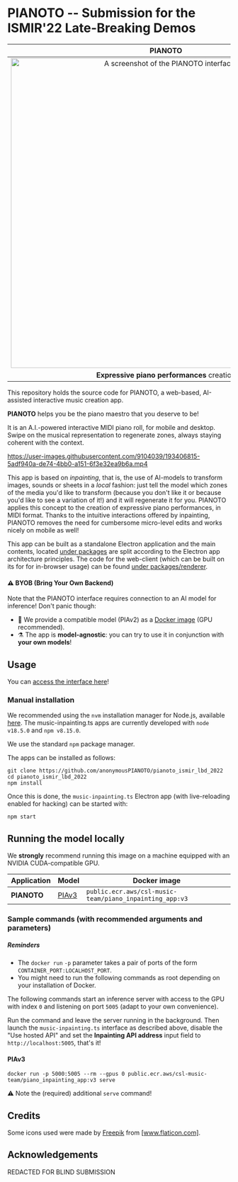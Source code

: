 # PIANOTO -- Submission for the ISMIR'22 Late-Breaking Demos

| PIANOTO |
| :-----: |
| <img width="700" alt="A screenshot of the PIANOTO interface" src="https://user-images.githubusercontent.com/9104039/193407898-fa4fe8e7-4b4f-4389-83f8-e1f69892cdf6.png"> |
|**Expressive piano performances** creation|

This repository holds the source code for PIANOTO, a web-based, AI-assisted interactive music creation app.

**PIANOTO** helps you be the piano maestro that you deserve to be!

It is an A.I.-powered interactive MIDI piano roll, for mobile and desktop. Swipe on the musical representation to regenerate zones, always staying coherent with the context.

https://user-images.githubusercontent.com/9104039/193406815-5adf940a-de74-4bb0-a151-6f3e32ea9b6a.mp4

This app is based on *inpainting*, that is, the use of AI-models to transform images, sounds or sheets in a *local* fashion: just tell the model which zones of the media you'd like to transform (because you don't like it or because you'd like to see a variation of it!) and it will regenerate it for you. PIANOTO applies this concept to the creation of expressive piano performances, in MIDI format. Thanks to the intuitive interactions offered by inpainting, PIANOTO removes the need for cumbersome micro-level edits and works nicely on mobile as well!

This app can be built as a standalone Electron application and the main contents, located [under packages](packages/) are split according to the Electron app architecture principles.
The code for the web-client (which can be built on its for for in-browser usage) can be found [under packages/renderer](packages/renderer/).

#### :warning: BYOB (Bring Your Own Backend)
Note that the PIANOTO interface requires connection to an AI model for inference!
Don't panic though:
- :tada: We provide a compatible model (PIAv2) as a [Docker image](#running-the-model-locally) (GPU recommended).
- :alembic: The app is **model-agnostic**: you can try to use it in conjunction with **your own models**!

## Usage

You can [access the interface here](https://anonymousPIANOTO.github.io/pianoto_ismir_lbd_2022/)!

### Manual installation

We recommended using the `nvm` installation manager for Node.js, available
[here](https://github.com/nvm-sh/nvm#installing-and-updating).
The music-inpainting.ts apps are currently developed with `node v18.5.0` and `npm v8.15.0`.

We use the standard `npm` package manager.

The apps can be installed as follows:

```shell
git clone https://github.com/anonymousPIANOTO/pianoto_ismir_lbd_2022
cd pianoto_ismir_lbd_2022
npm install
```

Once this is done, the `music-inpainting.ts` Electron app (with live-reloading enabled for hacking) can be started with:

```shell
npm start
```

## Running the model locally

We **strongly** recommend running this image on a machine equipped with an NVIDIA CUDA-compatible GPU.

|Application|Model|Docker image|
|-----------|----|-----|
|**PIANOTO**|[PIAv3](https://ghadjeres.github.io/piano-inpainting-application/)|`public.ecr.aws/csl-music-team/piano_inpainting_app:v3`|

### Sample commands (with recommended arguments and parameters)

##### Reminders

* The `docker run` `-p` parameter takes a pair of ports of the form `CONTAINER_PORT:LOCALHOST_PORT`.
* You might need to run the following commands as root depending on your installation of Docker.


The following commands start an inference server with access to the GPU with index `0` and listening on port `5005` (adapt to your own convenience).

Run the command and leave the server running in the background. Then launch the `music-inpainting.ts` interface as described above, disable the "Use hosted API" and set the **Inpainting API address** input field to `http://localhost:5005`, that's it!

#### PIAv3

```shell
docker run -p 5000:5005 --rm --gpus 0 public.ecr.aws/csl-music-team/piano_inpainting_app:v3 serve
```

⚠️ Note the (required) additional `serve` command!

## Credits

Some icons used were made by [Freepik](https://www.flaticon.com/authors/freepik) from [www.flaticon.com].

## Acknowledgements

REDACTED FOR BLIND SUBMISSION
